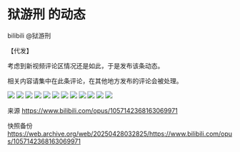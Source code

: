 # 狱游刑 的动态

bilibili @狱游刑

【代发】

考虑到新视频评论区情况还是如此，于是发布该条动态。

相关内容请集中在此条评论，在其他地方发布的评论会被处理。

![](https://raw.githubusercontent.com/bxx-114514/iming-blog/refs/heads/main/evil-of-kurogames/images/1057142368163069971/1.jpg)
![](https://raw.githubusercontent.com/bxx-114514/iming-blog/refs/heads/main/evil-of-kurogames/images/1057142368163069971/2.jpg)
![](https://raw.githubusercontent.com/bxx-114514/iming-blog/refs/heads/main/evil-of-kurogames/images/1057142368163069971/3.jpg)
![](https://raw.githubusercontent.com/bxx-114514/iming-blog/refs/heads/main/evil-of-kurogames/images/1057142368163069971/4.jpg)
![](https://raw.githubusercontent.com/bxx-114514/iming-blog/refs/heads/main/evil-of-kurogames/images/1057142368163069971/5.jpg)
![](https://raw.githubusercontent.com/bxx-114514/iming-blog/refs/heads/main/evil-of-kurogames/images/1057142368163069971/6.jpg)
![](https://raw.githubusercontent.com/bxx-114514/iming-blog/refs/heads/main/evil-of-kurogames/images/1057142368163069971/7.jpg)
![](https://raw.githubusercontent.com/bxx-114514/iming-blog/refs/heads/main/evil-of-kurogames/images/1057142368163069971/8.jpg)
![](https://raw.githubusercontent.com/bxx-114514/iming-blog/refs/heads/main/evil-of-kurogames/images/1057142368163069971/9.jpg)
![](https://raw.githubusercontent.com/bxx-114514/iming-blog/refs/heads/main/evil-of-kurogames/images/1057142368163069971/10.jpg)
![](https://raw.githubusercontent.com/bxx-114514/iming-blog/refs/heads/main/evil-of-kurogames/images/1057142368163069971/11.jpg)
![](https://raw.githubusercontent.com/bxx-114514/iming-blog/refs/heads/main/evil-of-kurogames/images/1057142368163069971/12.jpg)

来源 https://www.bilibili.com/opus/1057142368163069971

快照备份 https://web.archive.org/web/20250428032825/https://www.bilibili.com/opus/1057142368163069971
